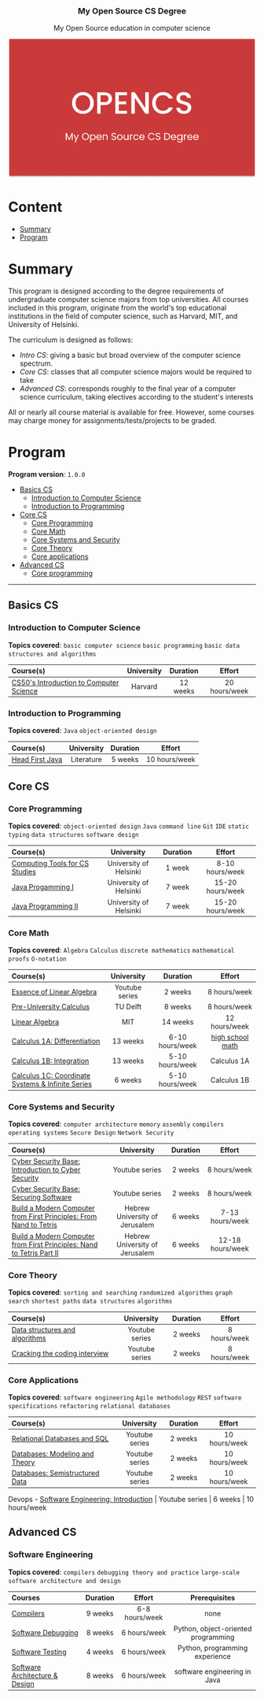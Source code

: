 <h3 align="center">My Open Source CS Degree</h3>
<p align="center">
  My Open Source education in computer science
</p>
<p align="center">
  <a href="https://github.com/stefanluiken/my-open-source-cs">
	<img alt="My Open Source CS Degree" src="open-cs.png">
  </a>
</p>


# Content

- [Summary](#summary)
- [Program](#program)

# Summary

This program is designed according to the degree requirements of undergraduate computer science majors from top universities. All courses included in this program, originate from the world's top educational institutions in the field of computer science, such as Harvard, MIT, and University of Helsinki.

The curriculum is designed as follows:
- *Intro CS*: giving a basic but broad overview of the computer science spectrum.
- *Core CS*: classes that all computer science majors would be required to take
- *Advanced CS*: corresponds roughly to the final year of a computer science curriculum, taking electives according to the student's interests

All or nearly all course material is available for free. However, some courses may charge money for assignments/tests/projects to be graded.

# Program

**Program version**: `1.0.0`

- [Basics CS](#intro-cs)
  - [Introduction to Computer Science](#introduction-to-computer-science)
  - [Introduction to Programming](#introduction-to-programming)
- [Core CS](#core-cs)
  - [Core Programming](#core-programming)
  - [Core Math](#core-math)
  - [Core Systems and Security](#core-systems)
  - [Core Theory](#core-theory)
  - [Core applications](#core-applications)
- [Advanced CS](#advanced-cs)
  - [Core programming](#software-engineering)
---


## Basics CS

### Introduction to Computer Science

**Topics covered**:
`basic computer science`
`basic programming`
`basic data structures and algorithms`

Course(s) | University | Duration | Effort
:-- | :--: | :--: | :--:
[CS50's Introduction to Computer Science](https://www.edx.org/course/cs50s-introduction-to-computer-science) | Harvard | 12 weeks | 20 hours/week 

### Introduction to Programming

**Topics covered**:
`Java`
`object-oriented design`

Course(s) | University | Duration | Effort
:-- | :--: | :--: | :--: 
[Head First Java](https://www.amazon.com/Head-First-Java-Kathy-Sierra/dp/0596009208) | Literature | 5 weeks | 10 hours/week 

## Core CS

### Core Programming
**Topics covered**:
`object-oriented design`
`Java`
`command line`
`Git`
`IDE`
`static typing`
`data structures`
`software design`

Course(s) | University | Duration | Effort
:-- | :--: | :--: | :--:
[Computing Tools for CS Studies](https://courses.helsinki.fi/en/aytkt50003en/136459952) | University of Helsinki | 1 week | 8-10 hours/week
[Java Progamming I](https://www.edx.org/course/how-code-complex-data-ubcx-htc2x) | University of Helsinki | 7 week | 15-20 hours/week
[Java Programming II](https://www.coursera.org/learn/programming-languages) | University of Helsinki | 7 week | 15-20 hours/week

### Core Math
**Topics covered**:
`Algebra`
`Calculus`
`discrete mathematics`
`mathematical proofs`
`O-notation`

Course(s) | University | Duration | Effort
:-- | :--: | :--: | :--:
[Essence of Linear Algebra](https://www.youtube.com/playlist?list=PLZHQObOWTQDPD3MizzM2xVFitgF8hE_ab) | Youtube series | 2 weeks | 8 hours/week 
[Pre-University Calculus](https://www.edx.org/course/pre-university-calculus-2) | TU Delft | 8 weeks | 8 hours/week 
[Linear Algebra](https://ocw.mit.edu/courses/mathematics/18-06sc-linear-algebra-fall-2011/) |  MIT | 14 weeks | 12 hours/week 
[Calculus 1A: Differentiation](https://www.edx.org/course/calculus-1a-differentiation) | 13 weeks | 6-10 hours/week | [high school math](FAQ.md#how-can-i-review-the-math-prerequisites) | [chat](https://discord.gg/mPCt45F)
[Calculus 1B: Integration](https://www.edx.org/course/calculus-1b-integration) | 13 weeks | 5-10 hours/week | Calculus 1A | [chat](https://discord.gg/sddAsZg)
[Calculus 1C: Coordinate Systems & Infinite Series](https://www.edx.org/course/calculus-1c-coordinate-systems-infinite-series) | 6 weeks | 5-10 hours/week | Calculus 1B | [chat](https://discord.gg/FNEcNNq)

### Core Systems and Security

**Topics covered**:
`computer architecture`
`memory`
`assembly`
`compilers`
`operating systems`
`Secure Design`
`Network Security`

Course(s) | University | Duration | Effort
:-- | :--: | :--: | :--:
[Cyber Security Base: Introduction to Cyber Security](https://cybersecuritybase.mooc.fi/module-1) | Youtube series | 2 weeks | 8 hours/week 
[Cyber Security Base: Securing Software](https://cybersecuritybase.mooc.fi/module-2.1) | Youtube series | 2 weeks | 8 hours/week 
[Build a Modern Computer from First Principles: From Nand to Tetris](https://www.coursera.org/learn/build-a-computer) | Hebrew University of Jerusalem | 6 weeks | 7-13 hours/week 
[Build a Modern Computer from First Principles: Nand to Tetris Part II ](https://www.coursera.org/learn/nand2tetris2) | Hebrew University of Jerusalem | 6 weeks | 12-18 hours/week 

### Core Theory

**Topics covered**:
`sorting and searching`
`randomized algorithms`
`graph search`
`shortest paths`
`data structures`
`algorithms`

Course(s) | University | Duration | Effort
:-- | :--: | :--: | :--: 
[Data structures and algorithms](https://cybersecuritybase.mooc.fi/module-1) | Youtube series | 2 weeks | 8 hours/week 
[Cracking the coding interview](https://cybersecuritybase.mooc.fi/module-1) | Youtube series | 2 weeks | 8 hours/week 

### Core Applications

**Topics covered**:
`software engineering`
`Agile methodology`
`REST`
`software specifications`
`refactoring`
`relational databases`

Course(s) | University | Duration | Effort
:-- | :--: | :--: | :--:
[Relational Databases and SQL](https://www.edx.org/course/databases-5-sql)| Youtube series | 2 weeks | 10 hours/week
[Databases: Modeling and Theory](https://www.edx.org/course/modeling-and-theory)| Youtube series | 2 weeks | 10 hours/week
[Databases: Semistructured Data](https://www.edx.org/course/semistructured-data)| Youtube series | 2 weeks | 10 hours/week
Devops - 
[Software Engineering: Introduction](https://www.edx.org/course/software-engineering-introduction-ubcx-softeng1x) | Youtube series | 6 weeks | 10 hours/week

## Advanced CS

### Software Engineering

**Topics covered**:
`compilers`
`debugging theory and practice`
`large-scale software architecture and design`


Courses | Duration | Effort | Prerequisites
:-- | :--: | :--: | :--:
[Compilers](https://www.edx.org/course/compilers) | 9 weeks | 6-8 hours/week | none
[Software Debugging](https://www.udacity.com/course/software-debugging--cs259)| 8 weeks | 6 hours/week | Python, object-oriented programming
[Software Testing](https://www.udacity.com/course/software-testing--cs258) | 4 weeks | 6 hours/week | Python, programming experience
[Software Architecture & Design](https://www.udacity.com/course/software-architecture-design--ud821)| 8 weeks | 6 hours/week | software engineering in Java